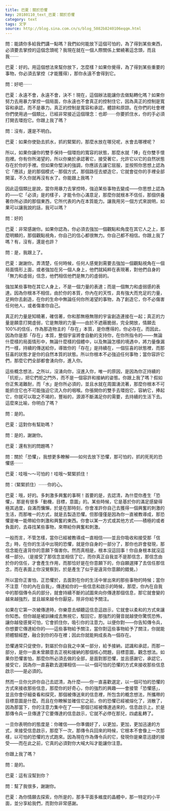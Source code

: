 ```yaml
---
title: 巴夏：關於恐懼
key: 20180110_text_巴夏：關於恐懼
category: text
tags: 文字
source: http://blog.sina.com.cn/s/blog_5082b8240106eqqm.html
---
```


問：能請你多給我們講一點嗎？我們如何能放下這個可怕的，為了得到某些東西，必須要去掌控的這個念頭呢？我現在就在一個人際關係上縈繞著這念頭，而且我⋯⋯

巴夏：好的。用這個想法來幫你放下，怎麼樣？如果你覺得，為了得到某些重要的事物，你必須去掌控（才能獲得），那你永遠不會得到它。

問：好吧⋯⋯

巴夏：永遠不會，永遠不會，決不！現在，這個辦法能讓你去做點轉化嗎？如果你努力去用暴力掌控一個局面，你永遠也不會真正的控制住它，因為真正的控制是寬容和承認，而不是暴力。真正的控制是寬容和承認，體諒和原諒。在你們的社會裡你們使用過一個類比，已經非常接近這個理念：也即⋯⋯你要抓住水，你的手必須打開去環抱它。你跟上我了嗎？

問：沒有，還是不明白。

巴夏：如果你使勁去抓水，抓的緊緊的，那麼水放在哪兒呢，水會去哪裡呢？

所以，如果你讓你的雙手保持一個環抱的寬容的狀態，那麼水就「捧」在你雙手懷抱裡。你有你所渴望的，所以你樂於承認著它，接受著它，允許它以它的自然狀態存在於你的手裡。但如果你堅決的強調，你應該去讓它屈服，並按照你思想上認為它「應該」是的那個模式⋯那個方式，那個路徑去塑造它，它就會從你的手裡全部開溜，不久你就再沒有水了。你能跟上我嗎？

因此這個類比是說，當你用暴力去掌控時，強迫某些事物去變成——你思想上認為的——它「必須」是的樣子，才能令你心滿意足，那麼你就根本不信任，那個供養著你所必須的那個東西，它所代表的內在本質能力。讓我用另一個方式來說明，如果可以讓我說的話，我可以嗎？

問：好的

巴夏：非常感謝你。如果你認為，你必須去強加一個觀點和角度在其它人之上，那麼明顯的，那個觀點視角，你自己的信心都很無力。你自己都不相信。你跟上我了嗎？有，沒有，還是也許？

問：是，我跟上了。

巴夏：謝謝你。弄清楚，任何時候，任何人感覺到需要去強加一個觀點視角在一個局面情形上面，或者強加在另一個人身上，他們就純粹在表現著，對他們自身的「無力和虛弱」信念，他們相信他們是無力的虛弱的。

強加某些事物在其它人身上，不是一個力量的表達；而是一個無力和虛弱感的表達。因為你根本不相信，由於你的本質，你內在的天性，具有強大而充足的力量，足夠你去創造，在你的生命中無論任何你所渴望的事物，為了創造它，你不必傷害任何他人，或者傷害你自己。

真正的力量是知曉著，確信著，你和那無極無限的宇宙創造連接在一起；真正的力量是願意打開虛弱，它是無限的力量——由於不遮蔽脆弱，完全開放，情願去100%的信任，作為那造物主的「存在」本質，是你應得的，你必存在。而因此，因為你是那「存在」本質，整個宇宙將會自動的支持你，在你所指令的——-無論什麼樣的局面情形中，無論什麼樣的個體中，以及無論怎樣的境遇中，將力量像漏鬥一樣，持續的傳送給你，導致你的「存在」是持續在，一個狂喜的狀態裡，而那狂喜的狀態才是你的自然本質的狀態。所以你根本不必強迫任何事物；當你容許它們，那麼它們全部都會湧向你，進入你。

這些概念想法，之所以，沒湧向你，沒進入你，唯一的原因，是因為你正持續的「抗拒」，把它們拒之門外，而不是一個容許和接納的姿態。你跟上我了嗎？假如你正焦渴難耐，而「水」是你所必須的，並且水就在周圍湧流著，那麼你根本不可能抓住它也不可能強迫它流入你的咽喉。你張開你的雙手去環抱它，容納它，捧起它，你就可以取之不竭的，豐裕的，源源不斷滿足你的需要，去持續的生活下去。這麼來比喻，你明白了嗎？

問：是的。

巴夏：這對你有幫助嗎？

問：是的，謝謝你。

巴夏：還有別的問題嗎？

問：關於「恐懼」，我想更多瞭解——如何去放下恐懼，那可怕的，抓的死死的恐懼感⋯⋯

巴夏：哇哦～～可怕的！哇哦～緊緊抓住！

問：（緊緊抓住）⋯⋯你的心。

巴夏：哦，好的。多刺激多興奮的事啊！首要的是，去認清，為什麼你產生「恐懼」，那是有很多「動機，目標，意圖」的。某些時候，它是基於你的滿足感變得極其過度，自滿而慵懶，於是在那時刻，你會准許你自己去獲得一個興奮的刺激的生活，而那唯一的方式，就是去製造恐懼。但那僅僅是因為你一直被教導成，那恐懼是唯一能帶給你刺激和興奮的東西。你會以某一方式或其他方式——積極的或者負面的，去尋找某些事物，來帶給你興奮和刺激。

一般而言，不管怎樣，當你已經被教導成一直相信——並且你吸收和接受那「信念」時，在你的生活中出現的恐懼，就是你自身的一部分了，那你也許會發現，那信念能在違背你的意願下傷害你。然而真相是，根本沒這回事！你自身根本就沒這樣一部分。（是接受了那信念並相信了它，而你真正自我並不是那信念，那信念由於你的信任，才會產生作用，而那恰好是在你意願下的，你自願選擇了去信任那信念，而在表面上你沒覺察到，於是產生了似乎是違背你意願的錯覺。）

所以當你正害怕，正恐懼於，去面對在你的生活中冒出來的那些事物的時候；當你不注意「你的內在自我」，傳達給你的一些信息和啟示的時候，那麼，你內在自我中的那個傳令兵的部分，就會持續不斷的試圖來向你傳達那個信息，那它就會變的越來越強烈，並且越來越令你厭惡，除非你給予關注。

如果在它第一次被傳達時，你樂意去傾聽這信息這啟示，它就會以柔和的方式來讓你知悉。但你越是被訓練成去無視它，駁回它，那強烈的聲音就越使你驚慌恐怖，讓你越發感覺可怕，它會抓住你，吸引你的注意力。以便你對——你告知傳令兵，你想要它傳達給你的——這些事物給予關注，當你對這些事物給予了關注，你就能把體驗經歷，融合到你的存在裡；因此你就能夠成長為一個存在。

恐懼通常只促使你，對屬於你自我之中某一部分，給予接納，認識和承認，而那一部分，是你一直未曾願意去正視和接納的那個核心問題，目標意圖，觀念想法。如果你恐懼害怕，那麼你所必須去做的全部，是面對那恐懼，並且感謝它，承認它，接受它，因為你一直喜歡去選擇相信——以一個可怕的恐懼的方式來接收那些信息啟示——是必須的。

然而一旦你允許你自己去認清，為什麼——你一直喜歡選定，以一個可怕的恐懼的方式來接收那些信息，那麼你的好奇心，你的強烈的興趣——會接管「恐懼感」，並且你會仔細查看和探究，那個被傳送來的信息裡，所包含的概念想法，所攜帶的目標意圖是什麼。而且在你瞭解並確信它之前，你的恐懼已經被熔化了，消散了，因為那當下，你的注意力集中在了——那個已經被傳達過來的，信息啟示上。於是那傳令兵一旦傳達了它要傳達的信息啟示，它就不必停在那兒，四處亂轉了。

一旦你表明你的態度是：你確信——你準備好了，以更加，更加，更加迅速的方式，來接受信息啟示，那麼下一次，那傳令兵回來的時候，它根本不會像上一次那樣，以可怕的恐懼的方式跑來。因為現在作為傳令兵的它，發現你是樂意迅捷的接受——而在此之前，它真的必須對你大喊大叫才能讓你注意。

你跟上我了嗎？

問：是的。

巴夏：這有沒幫到你？

問：幫了我很多，謝謝你。

巴夏：為你情願去探索，你所是的，那多平面多維度的晶體中，那一特定的小平面，並分享給我們，而對你非常感謝。
